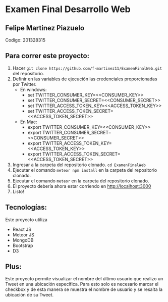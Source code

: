 
# Examen Final Desarrollo Web

## Felipe Martinez Piazuelo
Codigo: 201328315


## Para correr este proyecto:
1. Hacer ```git clone https://github.com/f-martinez11/ExamenFinalWeb.git``` del repositorio.
2. Definir en las variables de ejecución las credenciales proporcionadas por Twitter.
    * En windows:
      * set TWITTER_CONSUMER_KEY=<<CONSUMER_KEY>>
      * set TWITTER_CONSUMER_SECRET=<<CONSUMER_SECRET>>
      * set TWITTER_ACCESS_TOKEN_KEY=<<ACCESS_TOKEN_KEY>>
      * set TWITTER_ACCESS_TOKEN_SECRET=<<ACCESS_TOKEN_SECRET>>
    * En Mac:
      * export TWITTER_CONSUMER_KEY=<<CONSUMER_KEY>>
      * export TWITTER_CONSUMER_SECRET=<<CONSUMER_SECRET>>
      * export TWITTER_ACCESS_TOKEN_KEY=<<ACCESS_TOKEN_KEY>>
      * export TWITTER_ACCESS_TOKEN_SECRET=<<ACCESS_TOKEN_SECRET>>
3. Ingresar a la carpeta del repositorio clonado. ```cd ExamenFinalWeb```
4. Ejecutar el comando ```meteor npm install``` en la carpeta del repositorio clonado.
5. Ejecutar el comando ```meteor``` en la carpeta del repositorio clonado.
6. El proyecto debería ahora estar corriendo en [http://localhost:3000](http://localhost:3000)
7. Listo!

## Tecnologías:
Este proyecto utiliza
* React JS
* Meteor JS
* MongoDB
* Bootstrap
* D3


## Plus:
Este proyecto permite visualizar el nombre del último usuario que realizo un Tweet en una ubicación específica. Para esto solo es necesario marcar el checkbox y de esta manera se muestra el nombre de usuario y se resalta la ubicación de su Tweet.
